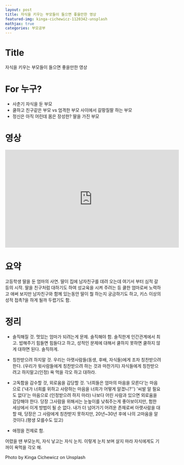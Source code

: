 ```yaml
---
layout: post
title: 자식을 키우는 부모들이 들으면 좋을만한 영상
featured-img: kinga-cichewicz-1120342-unsplash
mathjax: true
categories: 부모공부
---
```


# Title
자식을 키우는 부모들이 들으면 좋을만한 영상

# For 누구?
- 사춘기 자식을 둔 부모
- 쿨하고 친구같은 부모 vs 엄격한 부모 사이에서 갈팡질팔 하는 부모
- 정신은 아직 어린데 몸은 장성한? 딸을 가진 부모

# 영상
<iframe width="560" height="315" src="https://www.youtube.com/embed/e9CpDayOOxg?start=420" frameborder="0" allow="autoplay; encrypted-media" allowfullscreen></iframe>

# 요약
고등학생 딸을 둔 엄마의 사연.
딸이 집에 남자친구를 데려 오는데 여기서 부터 심적 갈등의 시작.
딸을 친구처럼 대하기도 하여 성교육을 시켜 주려는 등 쿨한 엄마로써 노력하고 애써 보지만
남자친구와 함께 있는동안 딸이 뭘 하는지 궁금하기도 하고, 키스 이상의 성적 접촉?을 하게 될까 두렵기도 함.


# 정리
- 솔직해질 것.
멋있는 엄마가 되려는게 문제.
솔직해야 함. 솔직한게 인간관계에서 최고.
밥해주기 힘들면 힘들다고 하고, 성적인 문제에 대해서 쿨하지 못하면 쿨하지 않게 대하면 된다. 솔직하게.


- 칭찬받으려 하지말 것.
우리는 아랫사람들(동생, 후배, 자식들)에게 조차 칭찬받으려 한다. (우리가 윗사람들에게 칭찬받으려 하는 것과 마찬가지)
자식들에게 칭찬받으려고 하지말고(인정) 욕 먹을 각오 하고 대하라.


- 고독함을 감수할 것, 외로움을 감당할 것.
'너희들은 엄마의 마음을 모른다'는 마음으로 ('내가 너희를 위하고 사랑하는 마음을 너희가 어떻게 알겠니?'')
'씨발 알 필요도 없다'는 마음으로 (인정받으려 하지 마라)
나보다 어린 사람과 있으면 외로움을 감당해야 한다.
당장 그사람을 위해서는 눈높이를 낮춰주는게 좋아보이지만,
험한 세상에서 이게 방법이 될 순 없다.
내가 더 넘어가기 어려운 존재로써 아랫사람을 대할 때, 당장은 그 사람에게 칭찬받지 못하지만, 20년~30년 후에 나의 고마움을 알 것이다.(평생 모를수도 있고)


- 애정을 전제로 함.


어렸을 땐 부모눈치, 자식 낳고는 자식 눈치. 이렇게 눈치 보며 살지 마라
자식에게도 기꺼이 욕먹을 각오 해.


Photo by Kinga Cichewicz on Unsplash
